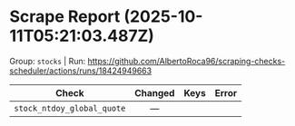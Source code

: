 # Scrape Report (2025-10-11T05:21:03.487Z)

Group: `stocks`  |  Run: https://github.com/AlbertoRoca96/scraping-checks-scheduler/actions/runs/18424949663

| Check | Changed | Keys | Error |
|---|:---:|:--|:--|
| `stock_ntdoy_global_quote` | — |  |  |
